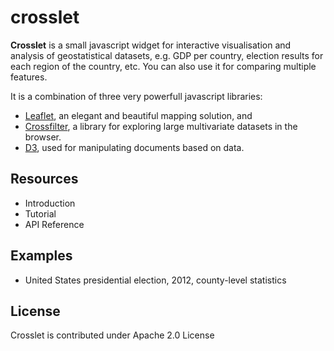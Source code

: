 crosslet
========

**Crosslet** is a small javascript widget for interactive visualisation and analysis of geostatistical datasets, e.g. GDP per country, election results for each region of the country, etc. You can also use it for comparing multiple features.

It is a combination of three very powerfull javascript libraries:
* [Leaflet](http://leafletjs.com/), an elegant and beautiful mapping solution, and
* [Crossfilter](http://square.github.com/crossfilter/), a library for exploring large multivariate datasets in the browser.
* [D3](http://d3js.org/), used for manipulating documents based on data.

## Resources

* Introduction
* Tutorial
* API Reference

## Examples
* United States presidential election, 2012, county-level statistics

## License
Crosslet is contributed under Apache 2.0 License
